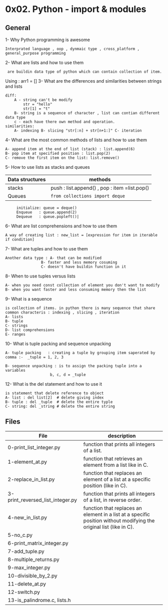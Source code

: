 # 0x02. Python - import & modules
## General

1- Why Python programming is awesome

    Interprated language , oop , dynmaic type , cross_platform , general_purpose programming 

2- What are lists and how to use them
    
     are buildin data type of python which can contain collection of item.
Using : arr1 = []
3- What are the differences and similarities between strings and lists

    diff:
        A - string can't be modify 
            str = "hello"
            str[1] = "t"
        B- string is a sequence of character , list can contian different data type
        c - each have there own method and operation.
    similarities:
        A- indexing B- slicing "str[:n] + str[n+1:]" C- iteration

4- What are the most common methods of lists and how to use them

    A- append item at the end of list (stack) : list.append(6)
    B- pop item at specified position : list.pop(2)
    C- remove the first item on the list: list.remove()

5- How to use lists as stacks and queues

| Data structures | methods |
|---|---|
|stacks|push : list.append() , pop  : item =list.pop()|
|Queues|`from collections import deque`
         initialize: queue = deque()
         Enqueue   : queue.append(2)
         Dequeue   : queue.popleft()|


6- What are list comprehensions and how to use them

    A way of creating list : new_list = [expression for item in iterable if condition]


7- What are tuples and how to use them

    Another data type : A- that can be modified
                    B- faster and less memory cosuming
                    C- doesn't have buildin function in it

8- When to use tuples versus lists

    A- when you need const collection of element you don't want to modify 
    B- when you want faster and less consuming memory then the list


9- What is a sequence

    is collection of items. in python there is many sequence that share common characteris : indexing , slicing , iteration
    A- lists
    B- tuple
    C- strings
    D- list comprehensions
    E- ranges

10- What is tuple packing and sequence unpacking 

    A- tuple packing   : creating a tuple by grouping item saperated by comma :-  _tuple = 1, 2, 3

    B- sequence unpacking : is to assign the packing tuple into a variables
                        b, c, d = _tuple

12- What is the del statement and how to use it

    is statement that delete reference to object
    A- list : del list[2]  # delete giving index
    B- tuple : del _tuple  # delete the entire typle
    C- string: del _string # delete the entire string

## Files
|File | description|
|---|---|
|0-print_list_integer.py| function that prints all integers of a list.|
|1-element_at.py| function that retrieves an element from a list like in C.|
|2-replace_in_list.py|function that replaces an element of a list at a specific position (like in C).|
|3-print_reversed_list_integer.py|function that prints all integers of a list, in reverse order.|
|4-new_in_list.py|function that replaces an element in a list at a specific position without modifying the original list (like in C).|
|5-no_c.py||
|6-print_matrix_integer.py||
|7-add_tuple.py||
|8-multiple_returns.py||
|9-max_integer.py||
|10-divisible_by_2.py||
|11-delete_at.py||
|12-switch.py||
|13-is_palindrome.c, lists.h||
